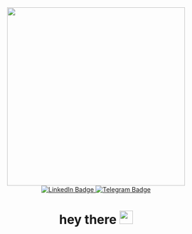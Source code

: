 <div id="header" align="center">
  <img src="https://media.giphy.com/media/v1.Y2lkPTc5MGI3NjExN2UyaTB3enF4MDE5cGx5dDAxM2I1em53MXZkZnh4ZG80d3dzcW1ndSZlcD12MV9pbnRlcm5hbF9naWZfYnlfaWQmY3Q9Zw/2SYqgPxMm2kbVe3y02/giphy.gif" width="400"/>
  <div id="badges">
    <a href=""> <img src="https://img.shields.io/badge/LinkedIn-3B4A3B?style=for-the-badge&logo=Linkedin&logoColor=white" alt="LinkedIn Badge"/> </a>
    <a href=""> <img src="https://img.shields.io/badge/Telegram-3B4A3B?style=for-the-badge&logo=Telegram&logoColor=white" alt="Telegram Badge"/> </a>
  </div>
  <img src="https://komarev.com/ghpvc/?username=balanyukfed&style=flat-square&color=3B4A3B" alt=""/>
  <h1>
    hey there
    <img src="https://media.giphy.com/media/hvRJCLFzcasrR4ia7z/giphy.gif" width="30px"/>
  </h1>
</div>

